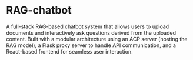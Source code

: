 # RAG-chatbot
A full-stack RAG-based chatbot system that allows users to upload documents and interactively ask questions derived from the uploaded content. Built with a modular architecture using an ACP server (hosting the RAG model), a Flask proxy server to handle API communication, and a React-based frontend for seamless user interaction.
